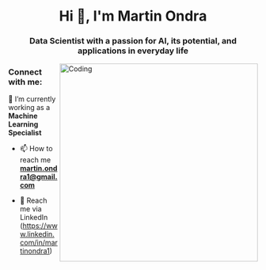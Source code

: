 <h1 align="center">Hi 👋, I'm Martin Ondra</h1>
<h3 align="center">Data Scientist with a passion for AI, its potential, and applications in everyday life </h3> 

<img align="right" alt="Coding" width="400" src="[https://cdn.dribbble.com/users/2704414/screenshots/7466903/media/b08ab576316bd4582fef189f471cd9e5.gif](https://dribbble.com/shots/23666432-Human-VS-AI-Illustration)">


<h3 align="left">Connect with me:</h3>
<p align="left">

  🌱 I’m currently working as a **Machine Learning Specialist** 

- 📫 How to reach me **martin.ondra1@gmail.com**

- 📄 Reach me via LinkedIn (https://www.linkedin.com/in/martinondra1)
</p>
